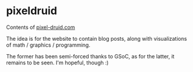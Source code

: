 # pixeldruid
Contents of [pixel-druid.com](http://pixel-druid.com/)


The idea is for the website to contain blog posts, along with visualizations of math / graphics / programming.

The former has been semi-forced thanks to GSoC, as for the latter, it remains to be seen. I'm hopeful, though :)
